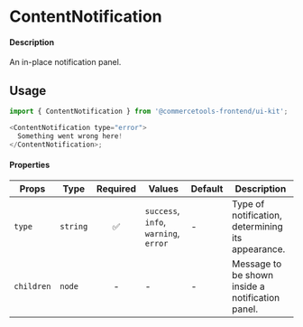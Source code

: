 # ContentNotification

#### Description

An in-place notification panel.

## Usage

```js
import { ContentNotification } from '@commercetools-frontend/ui-kit';

<ContentNotification type="error">
  Something went wrong here!
</ContentNotification>;
```

#### Properties

| Props      | Type     | Required | Values                                | Default | Description                                       |
| ---------- | -------- | :------: | ------------------------------------- | ------- | ------------------------------------------------- |
| `type`     | `string` |    ✅    | `success`, `info`, `warning`, `error` | -       | Type of notification, determining its appearance. |
| `children` | `node`   |    -     | -                                     | -       | Message to be shown inside a notification panel.  |
